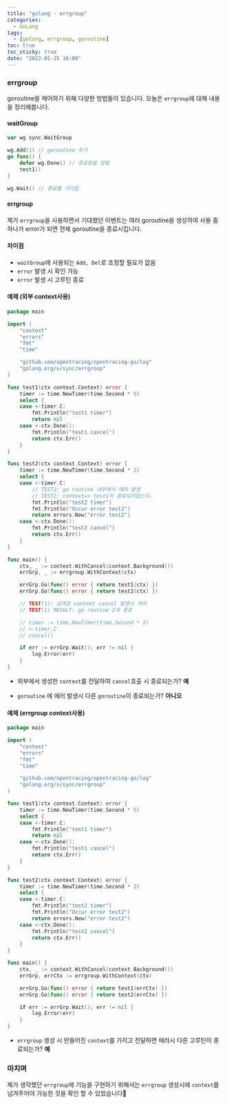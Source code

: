 ```yaml
---
title: "golang - errgroup"
categories:
  - GoLang
tags:
  - [golang, errgroup, goroutine]
toc: true
toc_sticky: true
date: "2022-01-25 16:00"
---
```


### errgroup

goroutine을 제어하기 위해 다양한 방법들이 있습니다. 오늘은 `errgroup`에 대해 내용을 정리해봅니다.

#### waitGroup

```go
var wg sync.WaitGroup

wg.Add(1) // goroutine 추가
go func() {
    defer wg.Done() // 종료됨을 알림
    test1()
}

wg.Wait() // 종료를 기다림
```

#### errgroup

제가 `errgroup`을 사용하면서 기대했던 이벤트는 여러 goroutine을 생성하여 사용 중 하나가 error가 되면 전체 goroutine을 종료시킵니다.

#### 차이점

* `waitGroup`에 사용되는 `Add, Del`로 조정할 필요가 없음
* `error` 발생 시 확인 가능
* `error` 발생 시 고루틴 종료

#### 예제 (외부 context사용)

```go
package main

import (
	"context"
	"errors"
	"fmt"
	"time"

	"github.com/opentracing/opentracing-go/log"
	"golang.org/x/sync/errgroup"
)

func test1(ctx context.Context) error {
	timer := time.NewTimer(time.Second * 5)
	select {
	case <-timer.C:
		fmt.Println("test1 timer")
		return nil
	case <-ctx.Done():
		fmt.Println("test1 cancel")
		return ctx.Err()
	}
}

func test2(ctx context.Context) error {
	timer := time.NewTimer(time.Second * 2)
	select {
	case <-timer.C:
		// TEST2: go routine 내부에서 에러 발생
		// TEST2: context=> test1이 종료되지않는다.
		fmt.Println("test2 timer")
		fmt.Println("Occur error test2")
		return errors.New("error test2")
	case <-ctx.Done():
		fmt.Println("test2 cancel")
		return ctx.Err()
	}
}

func main() {
	ctx, _ := context.WithCancel(context.Background())
	errGrp, _ := errgroup.WithContext(ctx)

	errGrp.Go(func() error { return test1(ctx) })
	errGrp.Go(func() error { return test2(ctx) })

    // TEST(1): 넘겨준 context cancel 발생시 처리
    // TEST(1) RESULT: go routine 2개 종료

	// timer := time.NewTimer(time.Second * 2)
	// <-timer.C
	// cancel()

	if err := errGrp.Wait(); err != nil {
		log.Error(err)
	}
}
```

* 외부에서 생성한 ``context``를 전달하여 `cancel`호출 시 종료되는가? **예**

* `goroutine` 에 에러 발생시 다른 `goroutine`이 종료되는가? **아니오**

#### 예제 (errgroup context사용)

```go
package main

import (
	"context"
	"errors"
	"fmt"
	"time"

	"github.com/opentracing/opentracing-go/log"
	"golang.org/x/sync/errgroup"
)

func test1(ctx context.Context) error {
	timer := time.NewTimer(time.Second * 5)
	select {
	case <-timer.C:
		fmt.Println("test1 timer")
		return nil
	case <-ctx.Done():
		fmt.Println("test1 cancel")
		return ctx.Err()
	}
}

func test2(ctx context.Context) error {
	timer := time.NewTimer(time.Second * 2)
	select {
	case <-timer.C:
		fmt.Println("test2 timer")
		fmt.Println("Occur error test2")
		return errors.New("error test2")
	case <-ctx.Done():
		fmt.Println("test2 cancel")
		return ctx.Err()
	}
}

func main() {
	ctx, _ := context.WithCancel(context.Background())
	errGrp, errCtx := errgroup.WithContext(ctx)

	errGrp.Go(func() error { return test1(errCtx) })
	errGrp.Go(func() error { return test2(errCtx) })

	if err := errGrp.Wait(); err != nil {
		log.Error(err)
	}
}
```

* `errgroup` 생성 시 만들어진 `context`를 가지고 전달하면 에러시 다른 고루틴이 종료되는가? **예**

### 마치며

제가 생각했던 `errgroup`에 기능을 구현하기 위해서는 `errgroup` 생성시에 `context`를 넘겨주어야 가능한 것을 확인 할 수 있었습니다:hugs:
